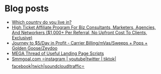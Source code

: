 # Blog posts
<!-- BLOG-POST-LIST:START -->
- [Which country do you live in?](https://afflift.com/f/threads/which-country-do-you-live-in.65/)
- [High Ticket Affiliate Program For Biz Consultants, Marketers, Agencies, And Networkers &lpar;$1,000+ Per Referral, No Upfront Cost To Clients, Exclusive&rpar;](https://afflift.com/f/threads/high-ticket-affiliate-program-for-biz-consultants-marketers-agencies-and-networkers-1-000-per-referral-no-upfront-cost-to-clients-exclusive.10055/)
- [Journey to $5/Day in Profit - Carrier Billing/mVas/Sweeps + Pops + Golden Goose/Zeydoo](https://afflift.com/f/threads/journey-to-5-day-in-profit-carrier-billing-mvas-sweeps-pops-golden-goose-zeydoo.9971/)
- [MEGA Thread of Useful Landing Page Scripts](https://afflift.com/f/threads/mega-thread-of-useful-landing-page-scripts.2595/)
- [Smmgoal.com ⭐instagram | youtube|twitter | tiktok| facebook|twich|soundcloudltraffic⭐](https://afflift.com/f/threads/smmgoal-com-%E2%AD%90instagram-youtube-twitter-tiktok-facebook-twich-soundcloudltraffic%E2%AD%90.6393/)
<!-- BLOG-POST-LIST:END -->
